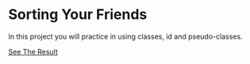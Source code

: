 # **Sorting Your Friends**

In this project you will practice in using classes, id and pseudo-classes.

[See The Result](https://denishromenko.gitbooks.io/codeacademy_doc/content/classes_and_ids/project1.html)

